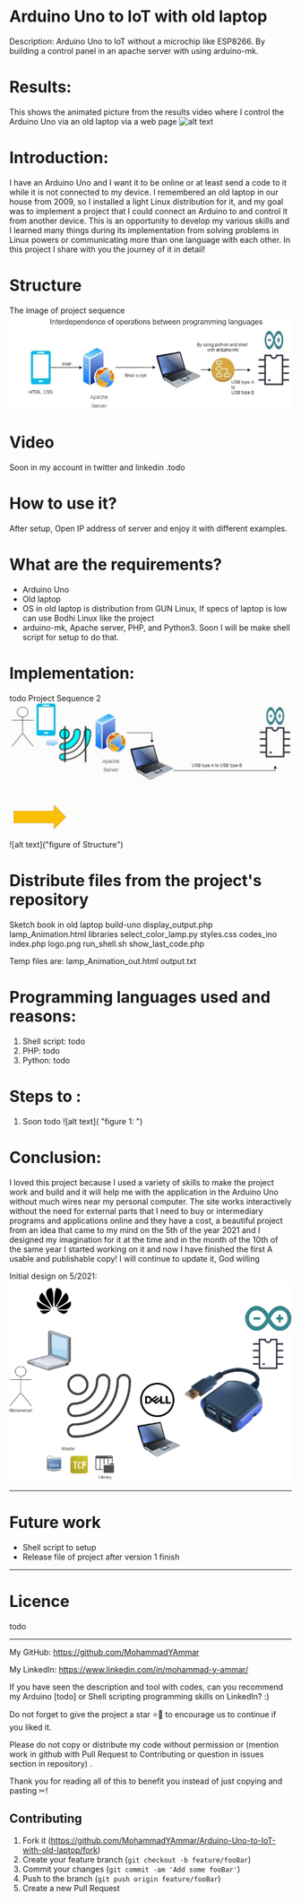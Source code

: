 # Arduino Uno to IoT with old laptop
Description: Arduino Uno to IoT without a microchip like ESP8266. By building a control panel in an apache server with using arduino-mk.


# Results:
This shows the animated picture from the results video where I control the Arduino Uno via an old laptop via a web page
   ![alt text](https://github.com/MohammadYAmmar/Arduino-Uno-to-IoT-with-old-laptop/blob/main/Structure%20and%20Media%20of%20project/GIF%20of%20quick%20result.gif "GIF of result")

# Introduction:
I have an Arduino Uno and I want it to be online or at least send a code to it while it is not connected to my device. I remembered an old laptop in our house from 2009, so I installed a light Linux distribution for it, and my goal was to implement a project that I could connect an Arduino to and control it from another device.
This is an opportunity to develop my various skills and I learned many things during its implementation from solving problems in Linux powers or communicating more than one language with each other. In this project I share with you the journey of it in detail!

# Structure 
The image of project sequence
   ![alt text](https://github.com/MohammadYAmmar/Arduino-Uno-to-IoT-with-old-laptop/blob/main/Structure%20and%20Media%20of%20project/Image%20Project%20Sequence%203.jpg "Project Sequence")


# Video
Soon in my account in twitter and linkedin .todo

# How to use it?
After setup, Open IP address of server and enjoy it with different examples.


# What are the requirements?
- Arduino Uno
- Old laptop
- OS in old laptop is distribution from GUN Linux, If specs of laptop is low can use Bodhi Linux like the project  
- arduino-mk, Apache server, PHP, and Python3. Soon I will be make shell script for setup to do that.

# Implementation:
todo Project Sequence 2
   ![alt text](https://github.com/MohammadYAmmar/Arduino-Uno-to-IoT-with-old-laptop/blob/main/Structure%20and%20Media%20of%20project/GIF%20Project%20Sequence%202.gif "Project Sequence")

![alt text]("figure of Structure")


# Distribute files from the project's repository
Sketch book in old laptop
build-uno  display_output.php  lamp_Animation.html      libraries           select_color_lamp.py  styles.css
codes_ino  index.php           logo.png                 run_shell.sh        show_last_code.php

Temp files are:
lamp_Animation_out.html     output.txt


# Programming languages used and reasons:
1. Shell script: todo
2. PHP: todo
3. Python: todo

# Steps to  :
1. Soon todo 
   ![alt text]( "figure 1: ")

# Conclusion:
I loved this project because I used a variety of skills to make the project work and build and it will help me with the application in the Arduino Uno without much wires near my personal computer. The site works interactively without the need for external parts that I need to buy or intermediary programs and applications online and they have a cost, a beautiful project from an idea that came to my mind on the 5th of the year 2021 and I designed my imagination for it at the time and in the month of the 10th of the same year I started working on it and now I have finished the first A usable and publishable copy! I will continue to update it, God willing

Initial design on 5/2021: 
   ![alt text](https://github.com/MohammadYAmmar/Arduino-Uno-to-IoT-with-old-laptop/blob/main/Structure%20and%20Media%20of%20project/Idea%20Arduino%20project.png "Idea Arduino project")


---
# Future work
- Shell script to setup
- Release file of project after version 1 finish

---
# Licence  
todo

---

My GitHub: https://github.com/MohammadYAmmar

My LinkedIn: https://www.linkedin.com/in/mohammad-y-ammar/ 

If you have seen the description and tool with codes, can you recommend my Arduino [todo] or Shell scripting programming skills on LinkedIn? :)

Do not forget to give the project a star ⭐🌟 to encourage us to continue if you liked it.

Please do not copy or distribute my code without permission or (mention work in github with Pull Request to Contributing  or question in issues section in repository) .


Thank you for reading all of this to benefit you instead of just copying and pasting ✂!

## Contributing

1. Fork it (<https://github.com/MohammadYAmmar/Arduino-Uno-to-IoT-with-old-laptop/fork>)
2. Create your feature branch (`git checkout -b feature/fooBar`)
3. Commit your changes (`git commit -am 'Add some fooBar'`)
4. Push to the branch (`git push origin feature/fooBar`)
5. Create a new Pull Request

